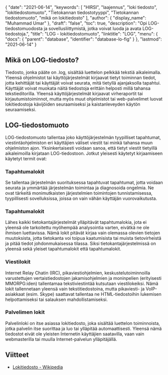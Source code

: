 {
  "date": "2021-06-14",
  "keywords": [
"HIRSI",
"laajennus",
"loki tiedosto",
"lokitiedostomuoto",
"Tietokannan tiedostotyyppi",
"Tietokannan tiedostomuoto",
"mikä on lokitiedosto"
],
  "author": {
    "display_name": "Muhammad Umar"
},
  "draft": "false",
  "toc": true,
  "description": "Opi LOG-tiedostomuodosta ja sovellusliittymistä, jotka voivat luoda ja avata LOG-tiedostoja.",
  "title": "LOG - lokitiedostomuoto",
  "linktitle": "LOG",
  "menu": {
    "docs": {
      "parent": "database",
      "identifier": "database-lo-fig"
}
},
  "lastmod": "2021-06-14"
}

## Mikä on LOG-tiedosto?
Tiedosto, jonka pääte on .log, sisältää luettelon pelkkää tekstiä aikaleimalla. Yleensä ohjelmistot tai käyttöjärjestelmät kirjaavat tietyt toiminnan tiedot, jotta kehittäjät tai käyttäjät voivat seurata, mitä tietyllä ajanjaksolla tapahtui. Käyttäjät voivat muokata näitä tiedostoja erittäin helposti millä tahansa tekstieditorilla. Yleensä käyttöjärjestelmät kirjaavat virheraportit tai kirjautumistoiminnot, mutta myös muut ohjelmistot tai web-palvelimet luovat lokitiedostoja kävijöiden seuraamiseksi ja kaistanleveyden käytön seuraamiseksi.

## LOG-tiedostomuoto
LOG-tiedostomuoto tallentaa joko käyttöjärjestelmän tyypilliset tapahtumat, viestintäohjelmiston eri käyttäjien väliset viestit tai minkä tahansa muun ohjelmiston ajon. Yksinkertaisesti voidaan sanoa, että tietyt viestit tietyillä aikaleimoilla kirjataan LOG-tiedostoon. Jotkut yleisesti käytetyt kirjaamiseen käytetyt termit ovat:
### Tapahtumalokit
Se tallentaa järjestelmän suorituksessa tapahtuvat tapahtumat, jotta voidaan seurata ja ymmärtää järjestelmän toimintaa ja diagnosoida ongelmia. Ne ovat tärkeitä monimutkaisten järjestelmien toimintojen tunnistamisessa, tyypillisesti sovelluksissa, joissa on vain vähän käyttäjän vuorovaikutusta.
### Tapahtumalokit
Lähes kaikki tietokantajärjestelmät ylläpitävät tapahtumalokia, jota ei yleensä ole tarkoitettu myöhempää analysointia varten, eivätkä ne ole ihmisen luettavissa. Nämä lokit pitävät kirjaa vain olemassa olevien tietojen muutoksista, jotta tietokanta voi toipua kaatumisista tai muista tietovirheistä ja pitää tiedot johdonmukaisessa tilassa. Siksi tietokantajärjestelmissä on yleensä sekä yleiset tapahtumalokit että tapahtumalokit.
### Viestilokit
Internet Relay Chatin (IRC), pikaviestiohjelmien, keskustelutoiminnoilla varustettujen vertaistiedostojen jakamisohjelmien ja moninpelien (erityisesti MMORPG:iden) tallentamaa tekstiviestintää kutsutaan viestilokeiksi. Nämä lokit tallennetaan yleensä vain tekstitiedostoina, mutta pikaviesti- ja VoIP-asiakkaat (esim. Skype) saattavat tallentaa ne HTML-tiedostoihin lukemisen helpottamiseksi tai salauksen mahdollistamiseksi.
### Palvelimen lokit
Palvelinloki on itse asiassa lokitiedosto, joka sisältää luettelon toiminnoista, jotka palvelin itse suorittaa ja luo tai ylläpitää automaattisesti. Yleensä nämä tiedostot eivät ole yleisten Internetin käyttäjien saatavilla, vaan vain webmasterilla tai muulla Internet-palvelun ylläpitäjällä.



## Viitteet ##

* [Lokitiedosto - Wikipedia](https://en.wikipedia.org/wiki/Log_file)


